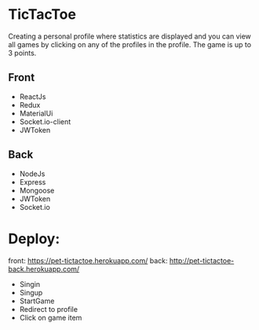 # TicTacToe

Creating a personal profile where statistics are displayed and you can view all games by clicking on any of the profiles in the profile.
The game is up to 3 points.

## Front

- ReactJs
- Redux
- MaterialUi
- Socket.io-client
- JWToken

## Back

- NodeJs
- Express
- Mongoose
- JWToken
- Socket.io

# Deploy:

front: https://pet-tictactoe.herokuapp.com/
back: http://pet-tictactoe-back.herokuapp.com/

- Singin
- Singup
- StartGame
- Redirect to profile
- Click on game item
